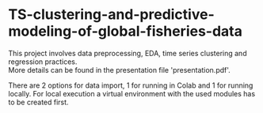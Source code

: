 # TS-clustering-and-predictive-modeling-of-global-fisheries-data
This project involves data preprocessing, EDA, time series clustering and regression practices.\
More details can be found in the presentation file 'presentation.pdf'.

There are 2 options for data import, 1 for running in Colab and 1 for running locally. For local execution a virtual environment with the used modules has to be created first. 
